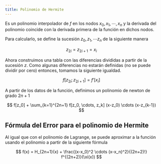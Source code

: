 ```yaml
---
title: Polinomio de Hermite
---
```


Es un polinomio interpolador de $f$ en los nodos $x_0, x_1, \cdots, x_n$ y la derivada del polinomio coincide con la derivada primera de la función en dichos nodos.

Para calcularlo, se define la sucesión $z_0, z_1, \cdots z_n$ de la siguiente manera

$$
z_{2i} = z_{2i+1} = x_i
$$

Ahora construimos una tabla con las diferencias divididas a partir de la sucesión $z$. Como algunas diferencias no estarán definidas (no se puede dividir por cero) entonces, tomamos la siguiente igualdad.

$$
f[z_{2i}; z_{2i +1}] = f'[x_i] 
$$

A partir de los datos de la función, definimos un polinomio de newton de grado $2n + 1$

$$
f[z_0] + \sum_{k=1}^{2n+1} f[z_0, \cdots, z_k] (x-z_0) \cdots (x-z_{k-1})
$$

## Fórmula del Error para el polinomio de Hermite

Al igual que con el polinomio de Lagrange, se puede aproximar a la función usando el polinomio a partir de la siguiente fórmula

$$
f(x) = H_{2n+1}(x) + \frac{(x-x_0)^2 \cdots (x-x_n)^2}{(2n+2)!} f^{(2n+2)}(\xi(x))
$$
